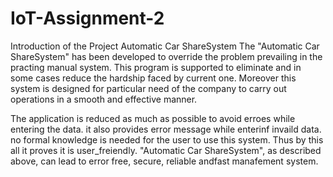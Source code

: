 # IoT-Assignment-2

Introduction of the Project Automatic Car  ShareSystem
The "Automatic Car  ShareSystem" has been developed to override the problem prevailing in the practing manual system. This program is supported to eliminate and in some cases reduce the hardship faced by current one. Moreover this system is designed for particular need of the company to carry out operations in a smooth and effective manner.

The application is reduced as much as possible to avoid erroes while entering the data. it also provides error message while enterinf invaild data. no formal knowledge is needed for the user to use this system. Thus by this all it proves it is user_freiendly. "Automatic Car  ShareSystem", as described above, can lead to error free, secure, reliable andfast manafement system.